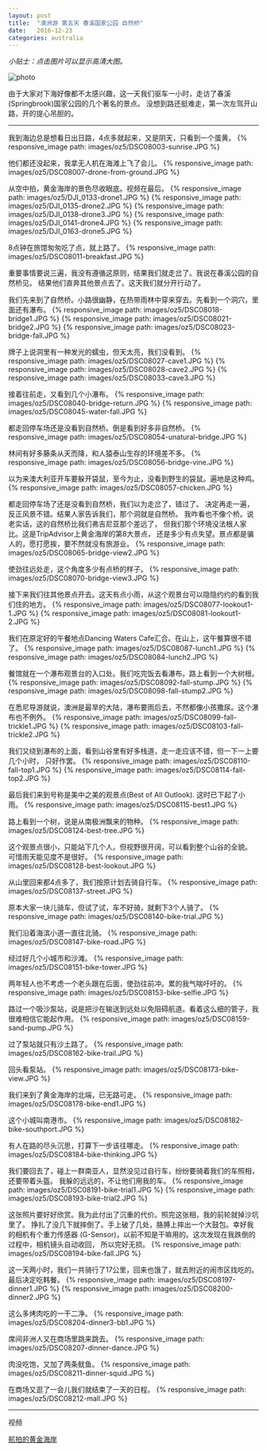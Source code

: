 ```yaml
---
layout: post
title:  "澳洲游 第五天 春溪国家公园 自然桥"
date:   2016-12-23
categories: australia
---
```


*小贴士：点击图片可以显示高清大图。*
 
![photo]({{site.url}}/images/oz5/DSC08060-bridge-view1.JPG)

由于大家对下海好像都不太感兴趣，这一天我们驱车一小时，走访了春溪(Springbrook)国家公园的几个著名的景点。
没想到路还挺难走，第一次左驾开山路，开的提心吊胆的。

----------------------- 

我到海边总是想看日出日路，4点多就起来，又是阴天，只看到一个蛋黄。
{% responsive_image path: images/oz5/DSC08003-sunrise.JPG %}

他们都还没起来，我拿无人机在海滩上飞了会儿。
{% responsive_image path: images/oz5/DSC08007-drone-from-ground.JPG %}

从空中拍，黄金海岸的景色尽收眼底。视频在最后。
{% responsive_image path: images/oz5/DJI_0133-drone1.JPG %}
{% responsive_image path: images/oz5/DJI_0135-drone2.JPG %}
{% responsive_image path: images/oz5/DJI_0138-drone3.JPG %}
{% responsive_image path: images/oz5/DJI_0141-drone4.JPG %}
{% responsive_image path: images/oz5/DJI_0163-drone5.JPG %}

8点钟在旅馆匆匆吃了点，就上路了。
{% responsive_image path: images/oz5/DSC08011-breakfast.JPG %}

重要事情要说三遍，我没有遵循这原则，结果我们就走岔了。我说在春溪公园的自然桥见。
结果他们直奔其他景点去了。这天我们就分开行动了。

我们先来到了自然桥。小路很幽静，在热带雨林中穿来穿去。先看到一个洞穴，里面还有瀑布。
{% responsive_image path: images/oz5/DSC08018-bridge1.JPG %}
{% responsive_image path: images/oz5/DSC08021-bridge2.JPG %}
{% responsive_image path: images/oz5/DSC08023-bridge-fall.JPG %}

牌子上说洞里有一种发光的蠕虫，但天太亮，我们没看到。
{% responsive_image path: images/oz5/DSC08027-cave1.JPG %}
{% responsive_image path: images/oz5/DSC08028-cave2.JPG %}
{% responsive_image path: images/oz5/DSC08033-cave3.JPG %}

接着往前走，又看到几个小瀑布。
{% responsive_image path: images/oz5/DSC08040-bridge-return.JPG %}
{% responsive_image path: images/oz5/DSC08045-water-fall.JPG %}

都走回停车场还是没看到自然桥。倒是看到好多非自然桥。
{% responsive_image path: images/oz5/DSC08054-unatural-bridge.JPG %}

林间有好多藤条从天而降，和人猿泰山生存的环境差不多。
{% responsive_image path: images/oz5/DSC08056-bridge-vine.JPG %}

以为来澳大利亚开车要躲开袋鼠，至今为止，没看到野生的袋鼠。遍地是这种鸡。
{% responsive_image path: images/oz5/DSC08057-chicken.JPG %}

都走回停车场了还是没看到自然桥，我们以为走岔了，错过了。
决定再走一遍，反正风景不错。结果人家告诉我们，那个洞就是自然桥。
我咋看也不像个桥。说老实话，这的自然桥比我们弗吉尼亚那个差远了，
但我们那个环境没法根人家比。这是TripAdvisor上黄金海岸的第8大景点，
还是多少有点失望。景点都是骗人的，愿打愿挨，要不然就没有旅游业。
{% responsive_image path: images/oz5/DSC08065-bridge-view2.JPG %}

使劲往远处走，这个角度多少有点桥的样子。
{% responsive_image path: images/oz5/DSC08070-bridge-view3.JPG %}

接下来我们往其他景点开去。这天有点小雨，从这个观景台可以隐隐约约的看到我们住的地方。
{% responsive_image path: images/oz5/DSC08077-lookout1-1.JPG %}
{% responsive_image path: images/oz5/DSC08081-lookout1-2.JPG %}

我们在原定好的午餐地点Dancing Waters Cafe汇合。在山上，这午餐算很不错了。
{% responsive_image path: images/oz5/DSC08087-lunch1.JPG %}
{% responsive_image path: images/oz5/DSC08084-lunch2.JPG %}

餐馆就在一个瀑布观景台的入口处。我们吃完饭去看瀑布。路上看到一个大树根。
{% responsive_image path: images/oz5/DSC08092-fall-stump.JPG %}
{% responsive_image path: images/oz5/DSC08098-fall-stump2.JPG %}

在悉尼导游就说，澳洲是最旱的大陆，瀑布要雨后去，不然都像小孩撒尿。这个瀑布也不例外。
{% responsive_image path: images/oz5/DSC08099-fall-trickle1.JPG %}
{% responsive_image path: images/oz5/DSC08103-fall-trickle2.JPG %}

我们又绕到瀑布的上面，看到山谷里有好多栈道，走一走应该不错，但一下一上要几个小时，
只好作罢。
{% responsive_image path: images/oz5/DSC08110-fall-top1.JPG %}
{% responsive_image path: images/oz5/DSC08114-fall-top2.JPG %}

最后我们来到号称是美中之美的观景点(Best of All Outlook). 这时已下起了小雨。
{% responsive_image path: images/oz5/DSC08115-best1.JPG %}

路上看到一个树，说是从南极洲飘来的物种。
{% responsive_image path: images/oz5/DSC08124-best-tree.JPG %}

这个观景点很小，只能站下几个人。但视野很开阔，可以看到整个山谷的全貌。
可惜雨天能见度不是很好。
{% responsive_image path: images/oz5/DSC08128-best-lookout.JPG %}

从山里回来都4点多了，我们按原计划去骑自行车。
{% responsive_image path: images/oz5/DSC08137-street.JPG %}

原本大家一块儿骑车，但试了试，车不好骑，就剩下3个人骑了。
{% responsive_image path: images/oz5/DSC08140-bike-trial.JPG %}

我们沿着海滨小道一直往北骑。
{% responsive_image path: images/oz5/DSC08147-bike-road.JPG %}

经过好几个小城市和沙滩。
{% responsive_image path: images/oz5/DSC08151-bike-tower.JPG %}

两年轻人也不考虑一个老头跟在后面，使劲往前冲。累的我气喘吁吁的。
{% responsive_image path: images/oz5/DSC08153-bike-selfie.JPG %}

路过一个吸沙泵站，说是把沙在输送到远处以免阻碍航道。看着这么细的管子，我很难相信它能起作用。
{% responsive_image path: images/oz5/DSC08159-sand-pump.JPG %}

过了泵站就只有沙土路了。
{% responsive_image path: images/oz5/DSC08162-bike-trail.JPG %}

回头看泵站。
{% responsive_image path: images/oz5/DSC08173-bike-view.JPG %}

我们来到了黄金海岸的北端，已无路可走。
{% responsive_image path: images/oz5/DSC08178-bike-end1.JPG %}

这个小城叫南港市。
{% responsive_image path: images/oz5/DSC08182-bike-southport.JPG %}

有人在路的尽头沉思，打算下一步该往哪走。
{% responsive_image path: images/oz5/DSC08184-bike-thinking.JPG %}

我们要回去了，碰上一群南亚人，显然没见过自行车，纷纷要骑着我们的车照相，还要带着头盔。
我躲的远远的，不让他们用我的车。
{% responsive_image path: images/oz5/DSC08191-bike-trial1.JPG %}
{% responsive_image path: images/oz5/DSC08193-bike-trial2.JPG %}

这张照片要好好欣赏。我为此付出了沉重的代价。照完这张相，我的前轮就掉沙坑里了。
挣扎了没几下就摔倒了。手上破了几处，胳膊上摔出一个大鼓包。幸好我的相机有个重力传感器
(G-Sensor)，以前不知是干嘛用的。这次发现在我跌倒的过程中，相机镜头自动收回，
所以完好无损。
{% responsive_image path: images/oz5/DSC08194-bike-fall.JPG %}

这一天两小时，我们一共骑行了17公里，回来也饿了，就去附近的闹市区找吃的。
最后决定吃韩餐。
{% responsive_image path: images/oz5/DSC08197-dinner1.JPG %}
{% responsive_image path: images/oz5/DSC08200-dinner2.JPG %}

这么多烤肉吃的一干二净。
{% responsive_image path: images/oz5/DSC08204-dinner3-bb1.JPG %}

席间非洲人又在商场里跳来跳去。
{% responsive_image path: images/oz5/DSC08207-dinner-dance.JPG %}

肉没吃饱，又加了两条鱿鱼。
{% responsive_image path: images/oz5/DSC08211-dinner-squid.JPG %}

在商场又逛了一会儿我们就结束了一天的日程。
{% responsive_image path: images/oz5/DSC08212-mall.JPG %}

----------------------------------
视频

[航拍的黄金海岸](http://t.cn/RI8fYvU)
